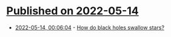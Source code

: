 # [Published on 2022-05-14](index.md)

* [2022-05-14, 00:06:04](https://news.ycombinator.com/item?id=31373824) - [How do black holes swallow stars?](https://astronomy.com/magazine/news/2021/12/how-do-black-holes-swallow-stars)
